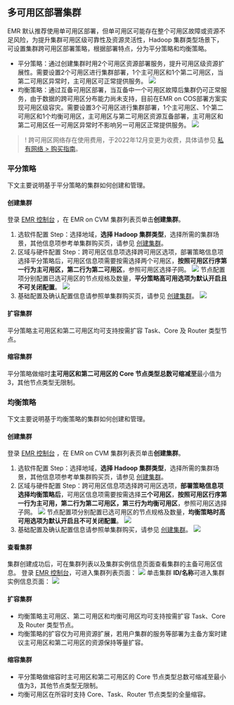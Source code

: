 ## 多可用区部署集群
EMR 默认推荐使用单可用区部署，但单可用区可能存在整个可用区故障或资源不足风险，为提升集群可用区级可靠性及资源灵活性，Hadoop 集群类型场景下，可设置集群跨可用区部署策略，根据部署特点，分为平分策略和均衡策略。
- 平分策略：通过创建集群时用2个可用区资源部署服务，提升可用区级资源扩展性。需要设置2个可用区进行集群部署，1个主可用区和1个第二可用区，当第二可用区异常时，主可用区可正常提供服务。
![](https://qcloudimg.tencent-cloud.cn/raw/27c70daf0516eb5cb74659842d960f83.png)
- 均衡策略：通过互备可用区部署，当互备中一个可用区故障后集群仍可正常服务，由于数据的跨可用区分布能力尚未支持，目前在EMR on COS部署方案实现可用区级容灾。需要设置3个可用区进行集群部署，1个主可用区、1个第二可用区和1个均衡可用区，主可用区与第二可用区资源互备部署，主可用区和第二可用区任一可用区异常时不影响另一可用区正常提供服务。
![](https://qcloudimg.tencent-cloud.cn/raw/2d8115402ed852aa8f7497bb28edbad5.png)
>! 跨可用区网络存在使用费用，于2022年12月变更为收费，具体请参见 [私有网络 > 购买指南](https://cloud.tencent.com/document/product/215/20096)。

### 平分策略
下文主要说明基于平分策略的集群如何创建和管理。
#### 创建集群
登录 [EMR 控制台](https://console.cloud.tencent.com/emr) ，在 EMR on CVM 集群列表页单击**创建集群**。
1. 选软件配置 Step：选择地域，**选择 Hadoop 集群类型**，选择所需的集群场景，其他信息项参考单集群购买页，请参见 [创建集群](https://cloud.tencent.com/document/product/589/94169)。
2. 区域与硬件配置 Step：跨可用区信息项选择跨可用区选项，部署策略信息项选择平分策略后，可用区信息项需要按需选择两个可用区，**按照可用区行序第一行为主可用区，第二行为第二可用区**，参照可用区选择子网。
![](https://qcloudimg.tencent-cloud.cn/raw/51d36589059b5dda6af01b0763d8404e.png)
节点配置项分别配置已选可用区的节点规格及数量，**平分策略高可用选项为默认开启且不可关闭配置**。
![](https://qcloudimg.tencent-cloud.cn/raw/99145fe05d5a0563ea8f236e1b9960db.png)
3. 基础配置及确认配置信息请参照单集群购买页，请参见 [创建集群](https://cloud.tencent.com/document/product/589/94169)。
![](https://qcloudimg.tencent-cloud.cn/raw/7ebf0caee60e39ab0aae6e1f575e6370.png)

#### 扩容集群
平分策略主可用区和第二可用区均可支持按需扩容 Task、Core 及 Router 类型节点。
#### 缩容集群
平分策略做缩时**主可用区和第二可用区的 Core 节点类型总数可缩减至**最小值为3，其他节点类型无限制。


### 均衡策略
下文主要说明基于均衡策略的集群如何创建和管理。
#### 创建集群
登录 [EMR 控制台](https://console.cloud.tencent.com/emr) ，在 EMR on CVM 集群列表页单击**创建集群**。
1. 选软件配置 Step：选择地域，**选择 Hadoop 集群类型**，选择所需的集群场景，其他信息项参考单集群购买页，请参见 [创建集群](https://cloud.tencent.com/document/product/589/94169)。
2. 区域与硬件配置 Step：跨可用区信息项选择跨可用区选项，**部署策略信息项选择均衡策略后**，可用区信息项需要按需选择**三个可用区**，**按照可用区行序第一行为主可用，第二行为第二可用区，第三行为均衡可用区**，参照可用区选择子网。
![](https://qcloudimg.tencent-cloud.cn/raw/4f46c55a14731aa5d72e656ddc38f5cc.png)
节点配置项分别配置已选可用区的节点规格及数量，**均衡策略时高可用选项为默认开启且不可关闭配置**。
![](https://qcloudimg.tencent-cloud.cn/raw/30fd39998cec3dbd55e78db0aeee0a4c.png)
3. 基础配置及确认配置信息请参照单集群购买，请参见 [创建集群](https://cloud.tencent.com/document/product/589/94169)。
![](https://qcloudimg.tencent-cloud.cn/raw/7eb291739856d4832da54ef9be24f09b.png)

#### 查看集群
集群创建成功后，可在集群列表以及集群实例信息页面查看集群的主备可用区信息。
登录 [EMR 控制台](https://console.cloud.tencent.com/emr)，可进入集群列表页面：
![](https://qcloudimg.tencent-cloud.cn/raw/279e8bd3ff0ea6a326a0434ca7378311.png)
单击集群 **ID/名称**可进入集群实例信息页面：
![](https://qcloudimg.tencent-cloud.cn/raw/64e6e70efcfd036d6cc5c005a8c2be8e.png)

#### 扩容集群
- 均衡策略主可用区、第二可用区和均衡可用区均可支持按需扩容 Task、Core 及 Router 类型节点。
- 均衡策略的扩容仅为可用资源扩展，若用户集群的服务等部署为主备方案时建议主可用区和第二可用区的资源保持等量扩容。 

#### 缩容集群
- 平分策略做缩容时主可用区和第二可用区的 Core 节点类型总数可缩减至最小值为3，其他节点类型无限制。
- 均衡可用区在所容时支持 Core、Task、Router 节点类型的全量缩容。
